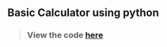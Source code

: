 ## Basic Calculator using python
> ### View the code [here](https://github.com/yash-ktrl/codsoft_taskno.1/blob/main/calc.py)
